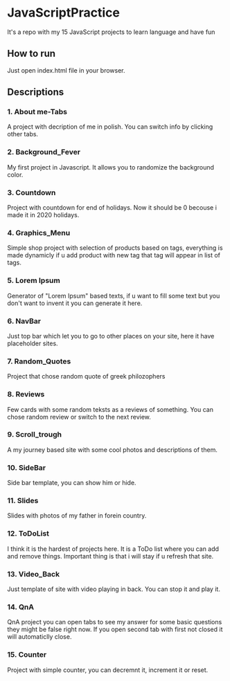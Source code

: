 # JavaScriptPractice
It's a repo with my 15 JavaScript projects to learn language and have fun

## How to run
Just open index.html file in your browser.
## Descriptions

### 1. About me-Tabs
A project with decription of me in polish. You can switch info by clicking other tabs. 

### 2. Background_Fever
My first project in Javascript. It allows you to randomize the background color.

### 3. Countdown 
Project with countdown for end of holidays. Now it should be 0 becouse i made it in 2020 holidays.

### 4. Graphics_Menu 
Simple shop project with selection of products based on tags, everything is made dynamicly if u add product with new tag that tag will appear in list of tags. 

### 5. Lorem Ipsum 
Generator of "Lorem Ipsum" based texts, if u want to fill some text but you don't want to invent it you can generate it here.

### 6. NavBar 
Just top bar which let you to go to other places on your site, here it have placeholder sites.

### 7. Random_Quotes
Project that chose random quote of greek philozophers

### 8. Reviews 
Few cards with some random teksts as a reviews of something. You can chose random review or switch to the next review.

### 9. Scroll_trough
A my journey based site with some cool photos and descriptions of them.
### 10. SideBar 
Side bar template, you can show him or hide.

### 11. Slides 
Slides with photos of my father in forein country.

### 12. ToDoList
I think it is the hardest of projects here. It is a ToDo list where you can add and remove things. Important thing is that i will stay if u refresh that site.

### 13. Video_Back
Just template of site with video playing in back. You can stop it and play it.

 ### 14. QnA
 QnA project you can open tabs to see my answer for some basic questions they might be false right now. If you open second tab with first not closed it will automaticlly close.

 ### 15. Counter 
Project with simple counter, you can decremnt it, increment it or reset.